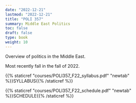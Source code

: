 ```yaml
---
date: "2022-12-21"
lastmod: "2022-12-21"
title: "POLI 357"
summary: Middle East Politics
toc: false
draft: false
type: book
weight: 10
---
```


Overview of politics in the Middle East.

Most recently fall in the fall of 2022.

{{% staticref "courses/POLI357_F22_syllabus.pdf" "newtab" %}}SYLLABUS{{% /staticref %}}

{{% staticref "courses/POLI357_F22_schedule.pdf" "newtab" %}}SCHEDULE{{% /staticref %}}
